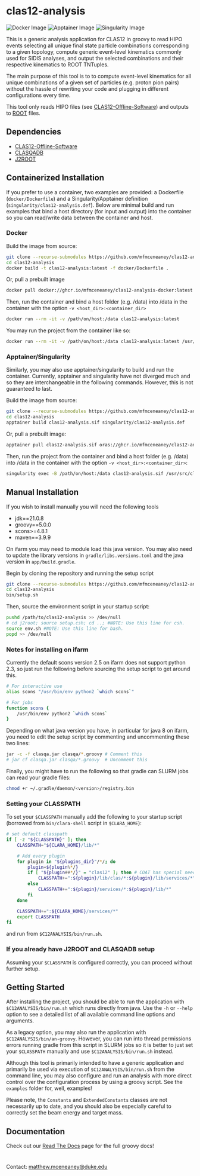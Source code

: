 # clas12-analysis
![Docker Image](https://github.com/mfmceneaney/clas12-analysis/actions/workflows/docker-image.yml/badge.svg)
![Apptainer Image](https://github.com/mfmceneaney/clas12-analysis/actions/workflows/apptainer-image.yml/badge.svg)
![Singularity Image](https://github.com/mfmceneaney/clas12-analysis/actions/workflows/singularity-image.yml/badge.svg)

This is a generic analysis application for CLAS12 in groovy to read HIPO events selecting all unique final state particle combinations corresponding to a given topology,
compute generic event-level kinematics commonly used for SIDIS analyses, and output the selected combinations and their respective kinematics to ROOT TNTuples.

The main purpose of this tool is to to compute event-level kinematics for all unique combinations of a 
given set of particles (e.g. proton pion pairs) without the hassle of rewriting your code and plugging in different configurations every time.

This tool only reads HIPO files (see [CLAS12-Offline-Software](https://github.com/JeffersonLab/clas12-offline-software)) and outputs to 
[ROOT](https://root.cern) files.

## Dependencies
* [CLAS12-Offline-Software](https://github.com/JeffersonLab/clas12-offline-software)
* [CLASQADB](https://github.com/JeffersonLab/clasqaDB)
* [J2ROOT](https://github.com/mfmceneaney/j2root)

## Containerized Installation
If you prefer to use a container, two examples are provided: a Dockerfile (`docker/Dockerfile`) and
a Singularity/Apptainer definition (`singularity/clas12-analysis.def`). Below are minimal build and run examples that
bind a host directory (for input and output) into the container so you can read/write data between the container and host.

### Docker

Build the image from source:
```bash
git clone --recurse-submodules https://github.com/mfmceneaney/clas12-analysis.git
cd clas12-analysis
docker build -t clas12-analysis:latest -f docker/Dockerfile .
```
Or, pull a prebuilt image
```bash
docker pull docker://ghcr.io/mfmceneaney/clas12-analysis-docker:latest
```

Then, run the container and bind a host folder (e.g. /data) into /data
in the container with the option `-v <host_dir>:<container_dir>`
```bash
docker run --rm -it -v /path/on/host:/data clas12-analysis:latest
```

You may run the project from the container like so:
```bash
docker run --rm -it -v /path/on/host:/data clas12-analysis:latest /usr/src/clas12-analysis/bin/run.sh --help
```

### Apptainer/Singularity

Similarly, you may also use apptainer/singularity to build and run the container.
Currently, apptainer and singularity have not diverged much and so they are interchangeable in the following commands.
However, this is not guaranteed to last.

Build the image from source:
```bash
git clone --recurse-submodules https://github.com/mfmceneaney/clas12-analysis.git
cd clas12-analysis
apptainer build clas12-analysis.sif singularity/clas12-analysis.def
```
Or, pull a prebuilt image:
```bash
apptainer pull clas12-analysis.sif oras://ghcr.io/mfmceneaney/clas12-analysis-apptainer:latest
```

Then, run the project from the container and bind a host folder (e.g. /data) into /data
in the container with the option `-v <host_dir>:<container_dir>`:
```bash
singularity exec -B /path/on/host:/data clas12-analysis.sif /usr/src/clas12-analysis/bin/run.sh --help
```

## Manual Installation
If you wish to install manually you will need the following tools
* jdk==21.0.8
* groovy==5.0.0
* scons>=4.8.1
* maven==3.9.9

On ifarm you may need to module load this java version.  You may also need to update the library versions in `gradle/libs.versions.toml` and the java version in `app/build.gradle`.

Begin by cloning the repository and running the setup script
```bash
git clone --recurse-submodules https://github.com/mfmceneaney/clas12-analysis.git
cd clas12-analysis
bin/setup.sh
```

Then, source the environment script in your startup script:
```bash
pushd /path/to/clas12-analysis >> /dev/null
# cd j2root; source setup.csh; cd ..; #NOTE: Use this line for csh.
source env.sh #NOTE: Use this line for bash. 
popd >> /dev/null
``` 

### Notes for installing on ifarm

Currently the default scons version 2.5 on ifarm does not support python 2.3, so just run the following before sourcing the setup script to get around this.
```bash
# For interactive use
alias scons "/usr/bin/env python2 `which scons`"

# For jobs
function scons {
    /usr/bin/env python2 `which scons`
}
```

Depending on what java version you have, in particular for java 8 on ifarm, you need to edit the setup script by commenting and uncommenting these two lines:
```bash
jar -c -f clasqa.jar clasqa/*.groovy # Comment this
# jar cf clasqa.jar clasqa/*.groovy  # Uncomment this
```

Finally, you might have to run the following so that gradle can SLURM jobs can read your gradle files:
```bash
chmod +r ~/.gradle/daemon/<version>/registry.bin
```

### Setting your CLASSPATH
To set your `$CLASSPATH` manually add the following to your startup script (borrowed from `bin/clara-shell` script in `$CLARA_HOME`):

```bash
# set default classpath
if [ -z "${CLASSPATH}" ]; then
    CLASSPATH="${CLARA_HOME}/lib/*"

    # Add every plugin
    for plugin in "${plugins_dir}"/*/; do
        plugin=${plugin%*/}
        if [ "${plugin##*/}" = "clas12" ]; then # COAT has special needs
            CLASSPATH+=":${plugin}/lib/clas/*:${plugin}/lib/services/*"
        else
            CLASSPATH+=":${plugin}/services/*:${plugin}/lib/*"
        fi
    done

    CLASSPATH+=":${CLARA_HOME}/services/*"
    export CLASSPATH
fi
```
and run from `$C12ANALYSIS/bin/run.sh`.

### If you already have J2ROOT and CLASQADB setup
Assuming your `$CLASSPATH` is configured correctly, you can proceed without further setup.

## Getting Started
After installing the project, you should be able to run the application with `$C12ANALYSIS/bin/run.sh` which runs directly from java.
Use the `-h` or  `--help` option to see a detailed list of all available command line options and arguments.

As a legacy option, you may also run the application with `$C12ANALYSIS/bin/an-groovy`.  However, you can run into thread permissions errors running gradle from this script in SLURM jobs so it is better to just set your `$CLASSPATH` manually and use `$C12ANALYSIS/bin/run.sh` instead.

Although this tool is primarily intended to have a generic application and primarily be used via execution of `$C12ANALYSIS/bin/run.sh` from the command line, you may also configure and run an analysis with more direct control over the configuration process by using a groovy script.  See the `examples` folder for, well, examples!

Please note, the `Constants` and `ExtendedConstants` classes are not necessarily up to date, and you should also be especially careful to correctly set the beam energy and target mass.

## Documentation
Check out our [Read The Docs](https://clas12-analysis.readthedocs.io/en/latest/) page for the full groovy docs!

#

Contact: matthew.mceneaney@duke.edu
